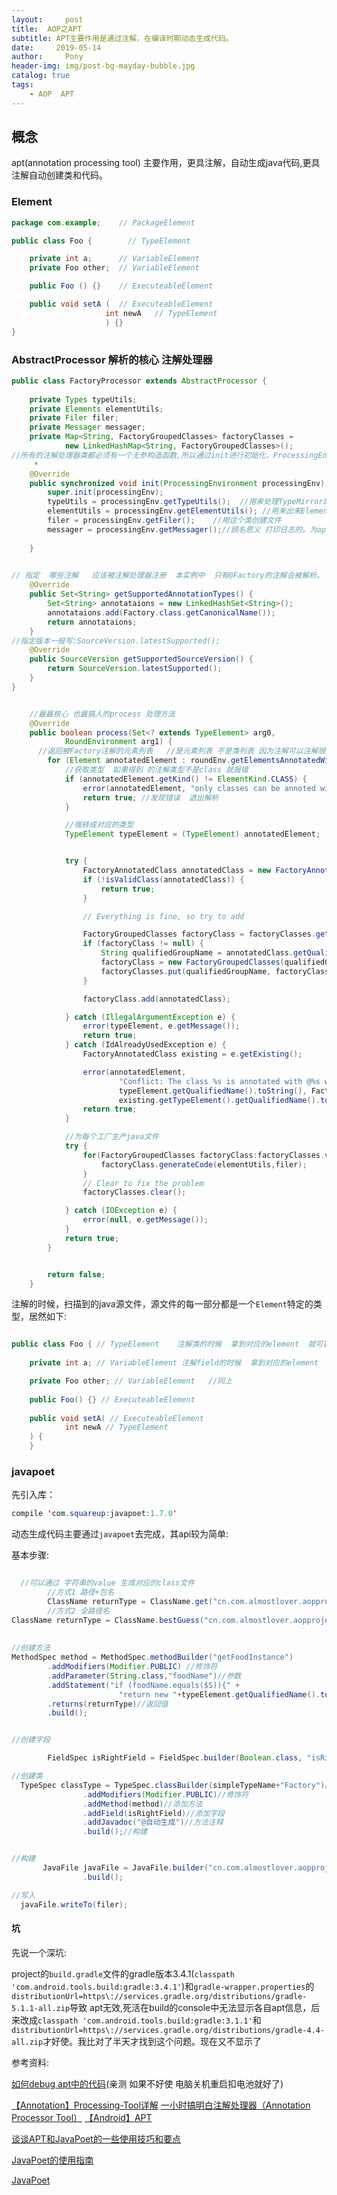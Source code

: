 ```yaml
---
layout:     post
title:  AOP之APT
subtitle: APT主要作用是通过注解，在编译时期动态生成代码。
date:     2019-05-14
author:     Pony
header-img: img/post-bg-mayday-bubble.jpg
catalog: true
tags:
    - AOP  APT
---
```




## 概念

apt(annotation processing tool)   主要作用，更具注解，自动生成java代码,更具注解自动创建类和代码。



### Element

```java
package com.example;    // PackageElement

public class Foo {        // TypeElement

    private int a;      // VariableElement
    private Foo other;  // VariableElement

    public Foo () {}    // ExecuteableElement

    public void setA (  // ExecuteableElement
                     int newA   // TypeElement
                     ) {}
}
```

### AbstractProcessor 解析的核心 注解处理器

```java
public class FactoryProcessor extends AbstractProcessor {
 
	private Types typeUtils;
	private Elements elementUtils;
	private Filer filer;
	private Messager messager;
	private Map<String, FactoryGroupedClasses> factoryClasses = 
			new LinkedHashMap<String, FactoryGroupedClasses>();
//所有的注解处理器类都必须有一个无参构造函数,所以通过init进行初始化，ProcessingEnvironment 提供了一些实用的工具类
     *
	@Override
	public synchronized void init(ProcessingEnvironment processingEnv) {
		super.init(processingEnv);
		typeUtils = processingEnv.getTypeUtils();  //用来处理TypeMirror的工具类
	    elementUtils = processingEnv.getElementUtils(); //用来出来Element的工具类，element代表程序中的元素 就上面表所说的几个类型
	    filer = processingEnv.getFiler();    //用这个类创建文件
	    messager = processingEnv.getMessager();//顾名思义 打印日志的。为apt报错错误消息，警告信息和其他消息的方式  是用来给那些使用了你的注解处理器的第三方开发者显示信息的。 
   
	}
 

// 指定  哪些注解   应该被注解处理器注册  本实例中  只有@Factory的注解会被解析。
	@Override
	public Set<String> getSupportedAnnotationTypes() {
		Set<String> annotataions = new LinkedHashSet<String>();
	    annotataions.add(Factory.class.getCanonicalName());
	    return annotataions;
	}
//指定版本一般写:SourceVersion.latestSupported();
	@Override
	public SourceVersion getSupportedSourceVersion() {
		return SourceVersion.latestSupported();
	}
}


    //最最核心 也最搞人的process 处理方法
	@Override
	public boolean process(Set<? extends TypeElement> arg0,
			RoundEnvironment arg1) {
      //返回被Factory注解的元素列表   //是元素列表 不是类列表 因为注解可以注解很多类型  属性 方法 都可以
        for (Element annotatedElement : roundEnv.getElementsAnnotatedWith(Factory.class)) {
            //获取类型  如果得到 的注解类型不是class 就报错
            if (annotatedElement.getKind() != ElementKind.CLASS) {
                error(annotatedElement, "only classes can be annoted with @%s", Factory.class.getSimpleName());
                return true; //发现错误  退出解析
            }

			//强转成对应的类型
            TypeElement typeElement = (TypeElement) annotatedElement;


            try {
                FactoryAnnotatedClass annotatedClass = new FactoryAnnotatedClass(typeElement);
                if (!isValidClass(annotatedClass)) {
                    return true;
                }

                // Everything is fine, so try to add

                FactoryGroupedClasses factoryClass = factoryClasses.get(annotatedClass.getQualifiedFactoryGroupName());
                if (factoryClass != null) {
                    String qualifiedGroupName = annotatedClass.getQualifiedFactoryGroupName();
                    factoryClass = new FactoryGroupedClasses(qualifiedGroupName);
                    factoryClasses.put(qualifiedGroupName, factoryClass);
                }

                factoryClass.add(annotatedClass);

            } catch (IllegalArgumentException e) {
                error(typeElement, e.getMessage());
                return true;
            } catch (IdAlreadyUsedException e) {
                FactoryAnnotatedClass existing = e.getExisting();

                error(annotatedElement,
                        "Conflict: The class %s is annotated with @%s with id ='%s' but %s already uses the same id",
                        typeElement.getQualifiedName().toString(), Factory.class.getSimpleName(),
                        existing.getTypeElement().getQualifiedName().toString());
                return true;
            }

            //为每个工厂生产java文件
            try {
                for(FactoryGroupedClasses factoryClass:factoryClasses.values()){
                    factoryClass.generateCode(elementUtils,filer);
                }
                // Clear to fix the problem
                factoryClasses.clear();

            } catch (IOException e) {
                error(null, e.getMessage());
            }
            return true;
        }


        return false;
	}
```



注解的时候，扫描到的java源文件，源文件的每一部分都是一个`Element`特定的类型，居然如下:
```java

public class Foo { // TypeElement    注解类的时候  拿到对应的element  就可以强转成TypeElement
 
	private int a; // VariableElement 注解field的时候  拿到对应的element  就可以强转成VariableElement

	private Foo other; // VariableElement   //同上
 
	public Foo() {} // ExecuteableElement
 
	public void setA( // ExecuteableElement
			int newA // TypeElement
	) {
	}

```



### javapoet

先引入库：

```java
compile 'com.squareup:javapoet:1.7.0'
```



动态生成代码主要通过`javapoet`去完成，其api较为简单:

基本步骤:

```java

  //可以通过 字符串的value 生成对应的class文件  
		//方式1 路径+包名
        ClassName returnType = ClassName.get("cn.com.almostlover.aopproject.factory","Meal");
		//方式2 全路径名
ClassName returnType = ClassName.bestGuess("cn.com.almostlover.aopproject.factory.Meal");
	
    
//创建方法
MethodSpec method = MethodSpec.methodBuilder("getFoodInstance")
        .addModifiers(Modifier.PUBLIC) //修饰符
        .addParameter(String.class,"foodName")//参数
        .addStatement("if (foodName.equals($S)){" +
                        "return new "+typeElement.getQualifiedName().toString()+"();}",foodName)//方法体
        .returns(returnType)//返回值
        .build();


//创建字段

        FieldSpec isRightField = FieldSpec.builder(Boolean.class, "isRight", Modifier.PUBLIC).build();

//创建类
  TypeSpec classType = TypeSpec.classBuilder(simpleTypeName+"Factory")//类名
                .addModifiers(Modifier.PUBLIC)//修饰符
                .addMethod(method)//添加方法
             	.addField(isRightField)//添加字段
                .addJavadoc("@自动生成")//方法注释
                .build();//构建


//构建
       JavaFile javaFile = JavaFile.builder("cn.com.almostlover.aopproject.factory", classType)
                .build();

//写入
  javaFile.writeTo(filer);
```



#### 坑

先说一个深坑:

project的`build.gradle`文件的gradle版本3.4.1(`classpath 'com.android.tools.build:gradle:3.4.1'`)和`gradle-wrapper.properties`的`distributionUrl=https\://services.gradle.org/distributions/gradle-5.1.1-all.zip`导致 apt无效,死活在build的console中无法显示各自apt信息，后来改成`classpath 'com.android.tools.build:gradle:3.1.1'`和`distributionUrl=https\://services.gradle.org/distributions/gradle-4.4-all.zip`才好使。我比对了半天才找到这个问题。现在又不显示了



参考资料:

[如何debug apt中的代码](<https://blog.csdn.net/weixin_33920401/article/details/87402554>)(亲测 如果不好使 电脑关机重启扣电池就好了)

[【Annotation】Processing-Tool详解](https://blog.csdn.net/hj7jay/article/details/52180023)
[一小时搞明白注解处理器（Annotation Processor Tool）](https://blog.csdn.net/u013045971/article/details/53509237)
[【Android】APT](https://www.jianshu.com/p/7af58e8e3e18)

[谈谈APT和JavaPoet的一些使用技巧和要点](<https://juejin.im/entry/5b18020d6fb9a01e886f1ef5>)

[JavaPoet的使用指南](<https://blog.csdn.net/l540675759/article/details/82931785#JavaPoet_206>)

[JavaPoet](<https://xsfelvis.github.io/2017/03/12/%E7%BC%96%E8%AF%91%E6%9C%9F%E6%B3%A8%E8%A7%A3%E4%B9%8BJavaPoet/>)

